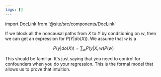 ```yaml
---
tags: []
---
```


import DocLink from '@site/src/components/DocLink'

If we block all the noncausal paths from $X$ to $Y$ by conditioning on $w$, then we can get an expression for $P(Y | do(X))$. We assume that $w$ is a <DocLink to="sufficient adjustment set"/>

$$
P(y | do(X)) = \sum_{w} P(y | X, w) P(w)
$$

This should be familiar. It's just saying that you need to control for confounders when you do your regression. This is the formal model that allows us to prove that intuition.